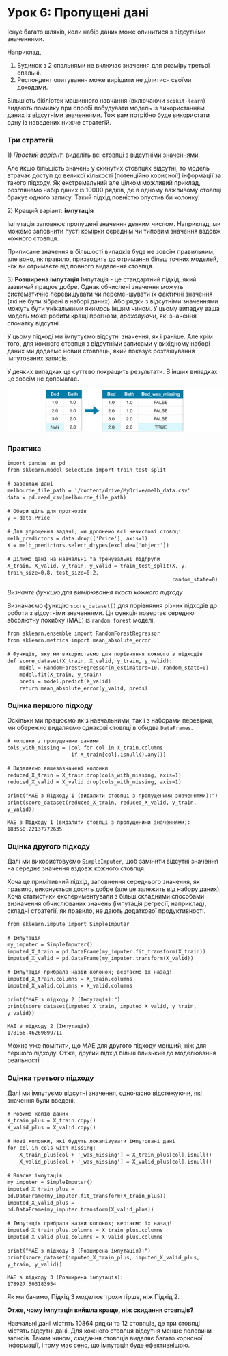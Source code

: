 # Урок 6: Пропущені дані

Існує багато шляхів, коли набір даних може опинитися з відсутніми значеннями.

Наприклад,

1. Будинок з 2 спальнями не включає значення для розміру третьої спальні.
2. Респондент опитування може вирішити не ділитися своїми доходами.

Більшість бібліотек машинного навчання \(включаючи `scikit-learn`\) видають помилку при спробі побудувати модель із використанням даних із відсутніми значеннями. Тож вам потрібно буде використати одну із наведених нижче стратегій.

###  **Три стратегії**

1\) _Простий варіант_: видаліть всі стовпці з відсутніми значеннями.

Але якщо більшість значень у скинутих стовпцях відсутні, то модель втрачає доступ до великої кількості \(потенційно корисної!\) інформації за такого підходу. Як екстремальний але цілком можливий приклад, розглянемо набір даних із 10000 рядків, де в одному важливому стовпці бракує одного запису. Такий підхід повністю опустив би колонку!

2\) Кращий варіант: **імпутація**

Імпутація заповнює пропущені значення деяким числом. Наприклад, ми можемо заповнити пусті комірки середнім чи типовим значення вздовж кожного стовпця.

Приписане значення в більшості випадків буде не зовсім правильним, але воно, як правило, призводить до отримання більш точних моделей, ніж ви отримаєте від повного видалення стовпця.

3\) **Розширена імпутація** Імпутація - це стандартний підхід, який зазвичай працює добре. Однак обчислені значення можуть систематично перевищувати чи переменшувати їх фактичні значення \(які не були зібрані в наборі даних\). Або рядки з відсутніми значеннями можуть бути унікальними якимось іншим чином. У цьому випадку ваша модель може робити кращі прогнози, _враховуючи_, які значення спочатку відсутні.

У цьому підході ми імпутуємо відсутні значення, як і раніше. Але крім того, для кожного стовпця з відсутніми записами у вихідному наборі даних ми додаємо новий стовпець, який показує розташування імпутованих записів.

У деяких випадках це суттєво покращить результати. В інших випадках це зовсім не допомагає.

![](../../.gitbook/assets/image%20%2888%29.png)

###  **Практика**

```text
import pandas as pd
from sklearn.model_selection import train_test_split

# завантаж дані
melbourne_file_path = '/content/drive/MyDrive/melb_data.csv'
data = pd.read_csv(melbourne_file_path)

# Обери ціль для прогнозів
y = data.Price

# Для упрощення задачі, ми дропнемо всі нечислові стовпці
melb_predictors = data.drop(['Price'], axis=1)
X = melb_predictors.select_dtypes(exclude=['object'])

# Ділимо дані на навчальні та тренувальні підгрупи
X_train, X_valid, y_train, y_valid = train_test_split(X, y, train_size=0.8, test_size=0.2,
                                                      random_state=0)
```

_Визначте функцію для вимірювання якості кожного підходу_

Визначаємо функцію `score_dataset()` для порівняння різних підходів до роботи з відсутніми значеннями. Ця функція повертає середню абсолютну похибку \(MAE\) із `random forest` моделі.

```text
from sklearn.ensemble import RandomForestRegressor
from sklearn.metrics import mean_absolute_error

# Функція, яку ми використаємо для порівняння кожного з підходів
def score_dataset(X_train, X_valid, y_train, y_valid):
    model = RandomForestRegressor(n_estimators=10, random_state=0)
    model.fit(X_train, y_train)
    preds = model.predict(X_valid)
    return mean_absolute_error(y_valid, preds)
```

###  **Оцінка першого підходу**

Оскільки ми працюємо як з навчальними, так і з наборами перевірки, ми обережно видаляємо однакові стовпці в обидва `DataFrames`.

```text
# колонки з пропущеними даними
cols_with_missing = [col for col in X_train.columns
                     if X_train[col].isnull().any()]

# Видаляємо вищезазначені колонки
reduced_X_train = X_train.drop(cols_with_missing, axis=1)
reduced_X_valid = X_valid.drop(cols_with_missing, axis=1)

print("MAE з Підходу 1 (видалити стовпці з пропущеними значеннями):")
print(score_dataset(reduced_X_train, reduced_X_valid, y_train, y_valid))
```

```text
MAE з Підходу 1 (видалити стовпці з пропущеними значеннями): 183550.22137772635
```

###  **Оцінка другого підходу**

Далі ми використовуємо `SimpleImputer`, щоб замінити відсутні значення на середнє значення вздовж кожного стовпця.

Хоча це примітивний підхід, заповнення середнього значення, як правило, виконується досить добре \(але це залежить від набору даних\). Хоча статистики експериментували з більш складними способами визначення обчислюваних значень \(імпутація регресії, наприклад\), складні стратегії, як правило, не дають додаткової продуктивності.

```text
from sklearn.impute import SimpleImputer

# Імпутація
my_imputer = SimpleImputer()
imputed_X_train = pd.DataFrame(my_imputer.fit_transform(X_train))
imputed_X_valid = pd.DataFrame(my_imputer.transform(X_valid))

# Імпутація прибрала назви колонок; вертаємо їх назад!
imputed_X_train.columns = X_train.columns
imputed_X_valid.columns = X_valid.columns

print("MAE з підходу 2 (Імпутація):")
print(score_dataset(imputed_X_train, imputed_X_valid, y_train, y_valid))
```

```text
MAE з підходу 2 (Імпутація):
178166.46269899711
```

Можна уже помітити, що МАЕ для другого підходу менший, ніж для першого підходу. Отже, другий підхід більш близький до моделювання реальності

###  **Оцінка третього підходу**

Далі ми імпутуємо відсутні значення, одночасно відстежуючи, які значення були введені.

```text
# Робимо копію даних
X_train_plus = X_train.copy()
X_valid_plus = X_valid.copy()

# Нові колонки, які будуть локалізувати імпутовані дані
for col in cols_with_missing:
    X_train_plus[col + '_was_missing'] = X_train_plus[col].isnull()
    X_valid_plus[col + '_was_missing'] = X_valid_plus[col].isnull()

# Власне імпутація
my_imputer = SimpleImputer()
imputed_X_train_plus = pd.DataFrame(my_imputer.fit_transform(X_train_plus))
imputed_X_valid_plus = pd.DataFrame(my_imputer.transform(X_valid_plus))

# Iмпутація прибрала назви колонок; вертаємо їх назад!
imputed_X_train_plus.columns = X_train_plus.columns
imputed_X_valid_plus.columns = X_valid_plus.columns

print("MAE з підходу 3 (Розширена імпутація):")
print(score_dataset(imputed_X_train_plus, imputed_X_valid_plus, y_train, y_valid))
```

```text
MAE з підходу 3 (Розширена імпутація):
178927.503183954
```

Як ми бачимо, Підхід 3 моделює трохи гірше, ніж Підхід 2.

**Отже, чому імпутація вийшла краще, ніж скидання стовпців?**

Навчальні дані містять 10864 рядки та 12 стовпців, де три стовпці містять відсутні дані. Для кожного стовпця відсутня менше половини записів. Таким чином, скидання стовпців видаляє багато корисної інформації, і тому має сенс, що імпутація буде ефективнішою.

